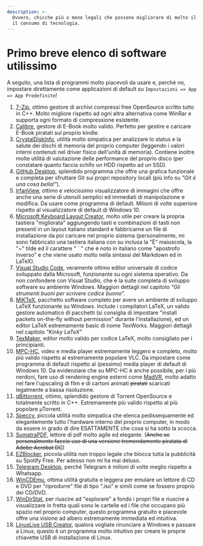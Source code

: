 ```yaml
---
description: >-
  Ovvero, chicche più o meno legali che possono migliorare di molto il lavoro ed
  il consumo di tecnologia.
---
```


# Primo breve elenco di software utilissimo

A seguito, una lista di programmi molto piacevoli da usare e, perché no, impostare direttamente come applicazioni di default su `Impostazioni => App => App Predefinite`!

1. [7-Zip](https://www.7-zip.org/), ottimo gestore di archivi compressi free OpenSource scritto tutto in C++. Molto migliore rispetto ad ogni altra alternativa come WinRar e supporta ogni formato di compressione esistente.
2. [Calibre](https://calibre-ebook.com/), gestore di E-Book molto valido. Perfetto per gestire e caricare E-Book piratati sul proprio kindle.
3. [CrystalDiskInfo](https://crystalmark.info/en/software/crystaldiskinfo/), utilità molto simpatica per analizzare lo status e la salute dei dischi di memoria del proprio computer \(leggendo i valori interni contenuti nel driver fisico dell'unità di memoria\). Contiene inoltre molte utilità di valutazione delle performance del proprio disco \(per constatare quanto faccia schifo un HDD rispetto ad un SSD\).
4. [GitHub Desktop](https://crystalmark.info/en/software/crystaldiskinfo/), splendido programma che offre una grafica funzionale e completa per sfruttare Git sui propri repository locali \(più info su _"Git è una cosa bella!"_\).
5. [IrfanView](https://www.irfanview.com/), ottimo e velocissimo visualizzatore di immagini che offre anche una serie di utensili semplici ed immediati di manipolazione e modifica. Da usare come programma di default. Milioni di volte superiore rispetto al visualizzatore di default di Windows 10. 
6. [Microsoft Keyboard Layout Creator](https://www.microsoft.com/en-us/download/details.aspx?id=22339), molto utile per creare la propria tastiera "migliorata" aggiungendo tasti e combinazioni di tasti non presenti in un layout italiano standard e fabbricarne un file di installazione da poi caricare nel proprio sistema \(personalmente, mi sono fabbricato una tastiera italiana con su inclusa la "È" maiuscola, la "~" tilde ed il carattere " \` " che è noto in italiano come "apostrofo inverso" e che viene usato molto nella sintassi del Markdown ed in LaTeX\).
7. [Visual Studio Code](https://code.visualstudio.com/), veramente ottimo editor universale di codice sviluppato dalla Microsoft, funzionante su ogni sistema operativo. Da non confondere con Visual Studio, che è la suite completa di sviluppo software su ambiente Windows. Maggiori dettagli nel capitolo _"Gli strumenti buoni per scrivere codice buono"._
8. [MiKTeX](https://miktex.org/), pacchetto software completo per avere un ambiente di sviluppo LaTeX funzionante su Windows. Include i compilatori LaTeX, un valido gestore automatico di pacchetti \(si consiglia di impostare "install packets on-the-fly without permission" durante l'installazione\), ed un editor LaTeX estremamente basic di nome TexWorks. Maggiori dettagli nel capitolo _"Kinky LaTeX"_
9. [TexMaker](http://www.xm1math.net/texmaker/), editor molto valido per codice LaTeX, molto consigliato per i principianti.
10. [MPC-HC](https://mpc-hc.org/), video e media player estremamente leggero e completo, molto più valido rispetto al estremamente popolare VLC. Da impostare come programma di default rispetto al \(pessimo\) media player di default di Windows 10. Da evidenziare che su MPC-HC è anche possibile, per i più nerdoni, fare uso di rendering engine esterni come [MadVR](http://madvr.com/), molto adatto nel fare l'upscaling di film e di cartoni animati ~~piratati~~ scaricati legalmente a bassa risoluzione.
11. [qBittorrent](https://www.qbittorrent.org/), ottimo, splendido gestore di Torrent OpenSource e totalmente scritto in C++. Estremamente più valido rispetto al più popolare  µTorrent.
12. [Speccy](https://www.ccleaner.com/speccy), piccola utilità molto simpatica che elenca pedissequamente ed elegantemente tutto l'hardware interno del proprio computer, in modo da essere in grado di dire ESATTAMENTE che cosa si ha sotto la scocca.
13. [SumatraPDF](https://www.sumatrapdfreader.org/free-pdf-reader.html), lettore di pdf molto agile ed elegante. \(~~Anche se personalmente faccio uso di una versione tremendamente piratata di Adobe Acrobat DC~~\)
14. [EZBlocker](https://www.ericzhang.me/projects/spotify-ad-blocker-ezblocker/), piccola utilità non troppo legale che blocca tutta la pubblicità su Spotify Free. Per adesso non mi ha mai deluso.
15. [Telegram Desktop](https://desktop.telegram.org/), perché Telegram è milioni di volte meglio rispetto a Whatsapp.
16. [WinCDEmu](http://wincdemu.sysprogs.org/), ottima utilità gratuita e leggera per emulare un lettore di CD e DVD per "riprodurre" file di tipo ".iso" e simili come se fossero proprio dei CD/DVD.
17. [WinDirStat](https://windirstat.net/), per riuscire ad "esplorare" a fondo i propri file e riuscire a visualizzare in fretta quali sono le cartelle ed i file che occupano più spazio nel proprio computer, questo programma gratuito e piacevole offre una visione ad albero estremamente immediata ed intuitiva.
18. [LinuxLive USB Creator](https://www.linuxliveusb.com/), qualora vogliate rinunciare a Windows e passare a Linux, questo è un programma molto intuitivo per creare le proprie chiavette USB di installazione di Linux.

